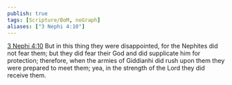 ```yaml
---
publish: true
tags: [Scripture/BoM, noGraph]
aliases: ["3 Nephi 4:10"]
---
```

[3 Nephi 4:10](https://churchofjesuschrist.org/study/scriptures/bofm/3-ne/4?lang=eng&id=p10#p10) But in this thing they were disappointed, for the Nephites did not fear them; but they did fear their God and did supplicate him for protection; therefore, when the armies of Giddianhi did rush upon them they were prepared to meet them; yea, in the strength of the Lord they did receive them.
